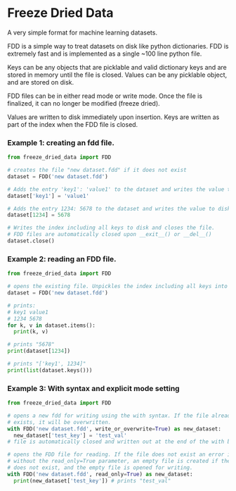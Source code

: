 # Freeze Dried Data
A very simple format for machine learning datasets.


FDD is a simple way to treat datasets on disk like python dictionaries.
FDD is extremely fast and is implemented as a single ~100 line python file.

Keys can be any objects that are picklable and valid dictionary keys and
are stored in memory until the file is closed. Values can be any picklable
object, and are stored on disk.

FDD files can be in either read mode or write mode. Once the file is finalized,
it can no longer be modified (freeze dried).

Values are written to disk immediately upon insertion. Keys are written
as part of the index when the FDD file is closed.

### Example 1: creating an fdd file.
```python
from freeze_dried_data import FDD

# creates the file "new dataset.fdd" if it does not exist
dataset = FDD('new dataset.fdd')

# Adds the entry 'key1': 'value1' to the dataset and writes the value to disk
dataset['key1'] = 'value1'

# Adds the entry 1234: 5678 to the dataset and writes the value to disk
dataset[1234] = 5678

# Writes the index including all keys to disk and closes the file.
# FDD files are automatically closed upon __exit__() or __del__()
dataset.close()
```


### Example 2: reading an FDD file.
```python
from freeze_dried_data import FDD

# opens the existing file. Unpickles the index including all keys into memory.
dataset = FDD('new dataset.fdd')

# prints:
# key1 value1
# 1234 5678
for k, v in dataset.items():
  print(k, v)

# prints "5678"
print(dataset[1234])

# prints "['key1', 1234]"
print(list(dataset.keys()))
```

### Example 3: With syntax and explicit mode setting
```python
from freeze_dried_data import FDD

# opens a new fdd for writing using the with syntax. If the file already
# exists, it will be overwritten.
with FDD('new dataset.fdd', write_or_overwrite=True) as new_dataset:
  new_dataset['test_key'] = 'test_val'
# file is automatically closed and written out at the end of the with block.

# opens the FDD file for reading. If the file does not exist an error is thrown.
# without the read_only=True parameter, an empty file is created if the file
# does not exist, and the empty file is opened for writing.
with FDD('new dataset.fdd', read_only=True) as new_dataset:
  print(new_dataset['test_key']) # prints "test_val"

```
